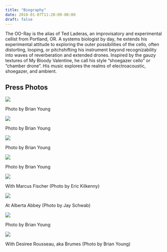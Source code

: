 ```yaml
---
title: "Biography"
date: 2018-01-07T11:20:09-08:00
draft: false
---
```


The OO-Ray is the alias of Ted Laderas, an improvisatory and experimental cellist from Portland, OR. A systems biologist by day, he extends his experimental attitude to exploring the outer possibilities of the cello, often distorting, looping, or pitchshifting his instrument beyond recognizability into waves of reverberation and extended drones. Inspired by the gauzy textures of My Bloody Valentine, he call his style “shoegazer cello” or “chamber drone”. His music explores the realms of electroacoustic, shoegazer, and ambient.

## Press Photos

<img src="https://78.media.tumblr.com/c79b3d2deb603241980ec1cdd15980ed/tumblr_inline_o9gsm5kvMG1sye3ga_500.jpg"/><p>Photo by Brian Young</p>

<img src="https://78.media.tumblr.com/7250a5a702ad86d333612a513de577bd/tumblr_inline_o9gsnpYMYd1sye3ga_500.jpg"/><p>Photo by Brian Young</p>

<img src="https://78.media.tumblr.com/52fbba56c3c779cd45d044f9b8aae185/tumblr_inline_o9gsp4XiDn1sye3ga_500.jpg"/><p>Photo by Brian Young</p>

<p><img src="https://78.media.tumblr.com/f108a9e397b6f44a7c4e4bcc42d63a05/tumblr_inline_nlqjhhEvu51sye3ga_500.jpg"/></p>
<p>Photo by Brian Young</p>
<p><img src="https://78.media.tumblr.com/3f10b017cd27cd6c27a84f965db985be/tumblr_inline_nlqjkjZRlK1sye3ga_500.jpg"/></p>

<p>With Marcus Fischer (Photo by Eric Kilkenny)</p>
<p><img src="https://78.media.tumblr.com/301e16858196e66b41a81cb042fe6491/tumblr_inline_nlqjozZvPf1sye3ga_500.jpg"/></p>
<p>At Alberta Abbey (Photo by Jay Schwab)</p>
<p><img src="https://78.media.tumblr.com/1dd51134e81282123232810d1e4a753a/tumblr_inline_nlqjr5GDiy1sye3ga_500.jpg"/></p>

<p>Photo by Brian Young</p>
<p><img src="https://78.media.tumblr.com/0c7c0ef951efc1488ff67559e72aaf77/tumblr_inline_nlqjryxWHE1sye3ga_500.jpg"/></p>

<p>With Desiree Rousseau, aka Brumes (Photo by Brian Young)</p>
